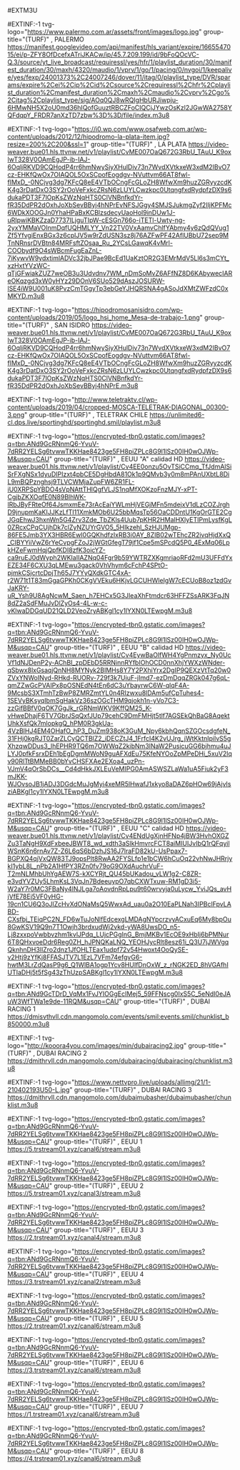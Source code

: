 #EXTM3U


#EXTINF:-1 tvg-logo="https://www.palermo.com.ar/assets/front/images/logo.jpg" group-title="(TURF)" , PALERMO
https://manifest.googlevideo.com/api/manifest/hls_variant/expire/1665547015/ei/p-ZFY8OfDcefxATriJKACw/ip/45.7.209.199/id/9bFoQOcVC-Q.3/source/yt_live_broadcast/requiressl/yes/hfr/1/playlist_duration/30/manifest_duration/30/maxh/4320/maudio/1/vprv/1/go/1/pacing/0/nvgoi/1/keepalive/yes/fexp/24001373%2C24007246/dover/11/itag/0/playlist_type/DVR/sparams/expire%2Cei%2Cip%2Cid%2Csource%2Crequiressl%2Chfr%2Cplaylist_duration%2Cmanifest_duration%2Cmaxh%2Cmaudio%2Cvprv%2Cgo%2Citag%2Cplaylist_type/sig/AOq0QJ8wRQIgHbURJiwpju-6HMwNH5X2oU0md36hIQofGuuztRBCZFoCIQCjJYwzOsKzl2JGwWA2758YQFdqpY_FRDR7anXzTD7zbw%3D%3D/file/index.m3u8




#EXTINF:-1 tvg-logo="https://i0.wp.com/www.osafweb.com.ar/wp-content/uploads/2012/12/hipodromo-la-plata-item.jpg?resize=200%2C200&ssl=1" group-title="(TURF)" , LA PLATA
https://video-weaver.bue01.hls.ttvnw.net/v1/playlist/CvME007OaQ672G3RbU_TAuU_K9oxlwT328V0OAmEgJP-ib-IAJ-6OqljRKVD9CQHodP4rr6hmNwySiyXHulDiv73n7WvdXVtkxeW3xdM2IBvO7cz-EHKfQwOx7OIAQOL5OxSCpofEogdgv-NVuttvm66AT8fwl-fIMxD_-0NCjvg3dg7KFcQ8eE4VTbOCngFcGLoZH8WfwXm9huzZGRyyzcdKK4g3rDatDxO3SY2rOoVeFxkcZRsN6zLUYLCwzkpc0UtqngfxdRydpfzDX9s6dukaPDT3F7lOpKsZWzNqHTS0ClVNBnfkdYr-fR35DdPR2dOxhJoXbSevBByj4hNPrEvNFSJGgy4SMJSJukmgZyf2IljKPFMc6WDkXOOGJn0YhaHPaBxKCBlzsdecyUaoHol9inDUw1J-uRIpwiKBKZzaD7737ILjguTIpW-cESGn766o-iTETl-Uwty-ng-2yxYMMaVOInmDqfUQHMLYY_Vn22TV0VxAamvChlfYAbmy4y6zQdQVug1Zf5YfvgiEnxBGx3z6cplJV5w9rZdUSN3sz8j76AZFwPF42AflUBbU72sep9MTnNRnsrDVBtn84MRFsftZOsaa_Ru_2YCsLGawqK4vMrl-COObydf9O4sWBcmFugEaZnL-7iKywvW9ydxtimlADVc32jbJPae9BcEd1UaKztOR2G3EMrMdV5Ll6s3mCYt_xzHxtYVzWC-qTjGFwiakZUZ7weOB3u3Udvdnv7WM_nDmSoMvZ6AFfNZ8D6KAbywecIAReOKqzgd3xW0yHYz29DOnV6SUo529dAszJOSURW-lSE4iW9U001uK8PvzCmTGgyTp3ebGeYJHQRSNA4gASoJdXMtZWFzdC0xMKYD.m3u8


#EXTINF:-1 tvg-logo="https://hipodromosanisidro.com/wp-content/uploads/2019/05/logo_hsi_home_Mesa-de-trabajo-1.png" group-title="(TURF)" , SAN ISIDRO
https://video-weaver.bue01.hls.ttvnw.net/v1/playlist/CvME007OaQ672G3RbU_TAuU_K9oxlwT328V0OAmEgJP-ib-IAJ-6OqljRKVD9CQHodP4rr6hmNwySiyXHulDiv73n7WvdXVtkxeW3xdM2IBvO7cz-EHKfQwOx7OIAQOL5OxSCpofEogdgv-NVuttvm66AT8fwl-fIMxD_-0NCjvg3dg7KFcQ8eE4VTbOCngFcGLoZH8WfwXm9huzZGRyyzcdKK4g3rDatDxO3SY2rOoVeFxkcZRsN6zLUYLCwzkpc0UtqngfxdRydpfzDX9s6dukaPDT3F7lOpKsZWzNqHTS0ClVNBnfkdYr-fR35DdPR2dOxhJoXbSevBByj4hNPrE.m3u8



#EXTINF:-1 tvg-logo="http://www.teletraktv.cl/wp-content/uploads/2019/04/cropped-MOSCA-TELETRAK-DIAGONAL_00300-3.png" group-title="(TURF)" , TELETRAK CHILE
https://unlimited6-cl.dps.live/sportinghd/sportinghd.smil/playlist.m3u8

#EXTINF:-1 tvg-logo="https://encrypted-tbn0.gstatic.com/images?q=tbn:ANd9GcRNnmQ6-YvuV-7dRR2YELSg6tvwwTKKHae8423ge5FH8piZPLc8G9l1lSz00IH0wOJWp-M&usqp=CAU" group-title="(TURF)" , EEUU "A" calidad HD
https://video-weaver.bue01.hls.ttvnw.net/v1/playlist/Cv4EE0onzu5OvTSiCCmq_TfJdmAlSiSrFXgNSx1dyuDIPIzxt4pbCE5DgHbdA81Ok1p9QMvb3y0m8mPAnUXbtL8DiL9mBQPznghsj9TLVCWMjaZupFW6ZR1FL-iU0XRPSpYBDO4sVpNAttTHlQgfVLJS1nqMfXOKzoFnzMJY-xPT-CgjbZKXOqfE0N89BlhWK-lRbJByFRteOf64JsmxmEe73rAcEaiYWLmHjVEGjMFn5mdejxV1dLzCOZJrghD9jnupmKaKIJJKzLfTI11XmkMOb6U25bbMqsTp56OaCDDntU1KgOrGTE2CgJGqEhwJ3hxnWn5G4Zrv3Zde_TbZKls4Uub7pKHR2HMalHXlyETIPmLysfKgL0ZRcxCPqCUjhDk7clZyNZUYrGVO5_5HIkzehl_SzHJUMgp-86FE5Jmb3YX3HBR6EwI0GQKhdfzIxRB3i0AY_8ZIB02wTEhcZR2ivqHjdXxQ_CIBYYiiVwZ6rYeCvpgFZoJ2jWGtGfegT79jf1Cpe5mSPcdQ5P0_4ExMq06LpkHZeFwmHqjQpfKDI8zfK3oicYZ-ca9ruEJ0dWyph2WKIaIIAZNq04Fgr9b59YWTRZXKgmriaoRFd2mU3UFFdYxEZE34F6CXU3qLMEwu3gack0VhVhym6cFchP4SPtO-pjmkCSjcrtcDpjTh65J7YYyQXdkGTC4xA-r2W71t1T83mGgaGPKh0CKgVVEku6HKjvLGCUHWleIgW7cECUoB8oz1zdGvJaKRY-uR_Ysh9U8AgNcwM_Saen_h7EHCx5G3JIeaXhFtmdcr63HFFZSsARK3FqJN8dZ2aSdFMuJvDlZyOs4-4L-w-c-vKlwaDDGqUD21QLD2VeoZryABKgl1cy1lYXN0LTEwpgM.m3u8

#EXTINF:-1 tvg-logo="https://encrypted-tbn0.gstatic.com/images?q=tbn:ANd9GcRNnmQ6-YvuV-7dRR2YELSg6tvwwTKKHae8423ge5FH8piZPLc8G9l1lSz00IH0wOJWp-M&usqp=CAU" group-title="(TURF)" , EEUU "B" calidad HD
https://video-weaver.bue01.hls.ttvnw.net/v1/playlist/Cv4EywBaOlfWH4YgPnmzyx_Ny0UcVf1dNJDenP2y-AChBI_zpDEbD5RRNinnRYfbIOhOCD0nnXhjYWXzWNder-qSbwx8lxGsaqjQnNH8MYNyk2BlMHs8Y7Y2PXhiYrx2DgIP9QEXzVtTq20w0ZVxYNWoINyd-RHkd-RUORv-729f3k7UiuF-jImd7-ezDmDqqZRGk047g6qL-qmZZwGcPVAIPx8pOSNEdN4tEn6dC3uYbayrwC6W-qlqF4A-9McsbS3XTmhTzBwP8ZMRZmtYL0n4RIzwxu8lDAm5ufCpTuhes4-1SEVyBKsyqIbmSgHakVz36szOGcTHM9qjokh1n-yVo7C3-zzGifBBfV0qOK7GgJk_rGRNmWKV9KffQM25_K-vHweDhajF6TV7GbrJSqQxfJUp79cehC9DmFMHjt5tlf7AGSEkQhBaG8AqektUhkXsfQk7mlopkgQ_hPM0R3gkUa-4VzBlHJ4EM4OHafO_hP3_DuZm938oK3GuM_Npy6kbhQqnSZGOcsdgfeN_31FHj0kgRJT0ZarZLCyQCTBlZ2_iDECZtJ4_1FrfcI4K2vUJrg_jWtKktnIpilvS5gXhzqwDDus3_lhEPHR9TQ6m7OWWqZ2kibNm3INaW2PusicuGG6bjhmu4uJLYJ0pfkFsrxDEh1bEgDgmMWoN9guAFXdEu75KfeNYOoZpMPeDHi_5xuV2lqv90RlTtBMMeBB0bYvCHSFXAe2EXoa4_uzPn-VJmV4qOrSbDCs__Cd4dHkkJXLEuVeMIPG0AmASWSZLaWa1uA5Fiuk2yF3mJKK-WJOvsoJB1jADJ3DGdcMuJgMyi4xeMR5lHwafJ1xkyo8aDAZ6pHOw69jAjvIsziABKgl1cy1lYXN0LTEwpgM.m3u8

#EXTINF:-1 tvg-logo="https://encrypted-tbn0.gstatic.com/images?q=tbn:ANd9GcRNnmQ6-YvuV-7dRR2YELSg6tvwwTKKHae8423ge5FH8piZPLc8G9l1lSz00IH0wOJWp-M&usqp=CAU" group-title="(TURF)" , EEUU "C" calidad HD
https://video-weaver.bue01.hls.ttvnw.net/v1/playlist/Cv4ENdUgXjnHFNp4jBW3HvhOXGZZu3TaNgH9XdFxbeeJBWT8_wd_xdth3aSlkHmvrcFCT8aiMIUIJvIbQ1rQFqyilWSnK6n6rnAv7Z-Z6L6qS6bDzhJS16J7lraFD82kU-UsPpax7-BGPXQ4qjVxQW83TJ9opsPlt8RwAA2FYSLfp1e1bCW6hCuOq22vhNwJHRrjykI1ybL8L_nPb2A1HfPY3RZn0fv79oG9OXdAuchrVuF-T2mNLMhbUhYgAEW7S-kXCYRjt_QU45bUKadou_vLW1g2-C8ZR-e3vdYVZUy5LhmKsL3VqJn7BdeeuypO7qbCXWTxuw-RM1gD3i5-W2aY7r0MC3FBaNy4lNJLga7oAovdnRpLpu9t60wrvyja0uLycw_YviJQs_avHjVfE78Ej5VF0yHG-19cn1CU6Q3oJlZcHvXdONaMsQ5WwxAd_uau0a2O10EaPLNah3IPBclFpvLABD-CXsfbj_TEiqPC2N_FD6wTuJoNlfEdcexgLMDAgNYpcrzvyACxuEq6My8bpOu8GwKSV19Q9n7T1Owjh3brdxudWj2vkd-yWA8UwsDO_n5-Lj8zxxpoVwbbvzhm1kvlJPdq_LUjcPGgInG_BmjMKBv1EcOE9xHbIj6bPMNur6T8QHxvoeDdr6Reg0ZH_hJPNQKaLNQ_YEOHJycRlt8esz61i_Q3U7jJWVgqQknhnDH3lIZro2dnz1JfOHLTEax1udpf72v54Hwoxt4OoQySE-v2Htj9zYfKj8FFASJTV7L1EzL7VFm74efgvG6-hwtM3LrZdQasP9g6_Q1WlBA1ogp1Ycv8HUIfDnOxW_z_rNGK2ED_8hVGAfhIUTIaDHj5t5fSg43zThUzpSABKgl1cy1lYXN0LTEwpgM.m3u8


#EXTINF:-1 tvg-logo="https://encrypted-tbn0.gstatic.com/images?q=tbn:ANd9GcTDrD_VqMx1FvJYIOGgEcIMej5_59FFNscg0IxS5C_5eNdI0eJAuW3WfTWa1e9de-11RQM&usqp=CAU" group-title="(TURF)" , DUBAI RACING 1
https://dmisvthvll.cdn.mangomolo.com/events/smil:events.smil/chunklist_b850000.m3u8

#EXTINF:-1 tvg-logo="http://kooora4you.com/images/min/dubairacing2.jpg" group-title="(TURF)" , DUBAI RACING 2
https://dmithrvll.cdn.mangomolo.com/dubairacing/dubairacing/chunklist.m3u8

#EXTINF:-1 tvg-logo="https://www.nettvpro.live/uploads/allimg/21/1-210402193U50-L.jpg" group-title="(TURF)" , DUBAI RACING 3
https://dmithrvll.cdn.mangomolo.com/dubaimubasher/dubaimubasher/chunklist.m3u8


#EXTINF:-1 tvg-logo="https://encrypted-tbn0.gstatic.com/images?q=tbn:ANd9GcRNnmQ6-YvuV-7dRR2YELSg6tvwwTKKHae8423ge5FH8piZPLc8G9l1lSz00IH0wOJWp-M&usqp=CAU" group-title="(TURF)" , EEUU 1
https://5.trstream01.xyz/canal6/stream.m3u8


#EXTINF:-1 tvg-logo="https://encrypted-tbn0.gstatic.com/images?q=tbn:ANd9GcRNnmQ6-YvuV-7dRR2YELSg6tvwwTKKHae8423ge5FH8piZPLc8G9l1lSz00IH0wOJWp-M&usqp=CAU" group-title="(TURF)" , EEUU 2
https://5.trstream01.xyz/canal3/stream.m3u8

#EXTINF:-1 tvg-logo="https://encrypted-tbn0.gstatic.com/images?q=tbn:ANd9GcRNnmQ6-YvuV-7dRR2YELSg6tvwwTKKHae8423ge5FH8piZPLc8G9l1lSz00IH0wOJWp-M&usqp=CAU" group-title="(TURF)" , EEUU 3
https://2.trstream01.xyz/canal4/stream.m3u8

#EXTINF:-1 tvg-logo="https://encrypted-tbn0.gstatic.com/images?q=tbn:ANd9GcRNnmQ6-YvuV-7dRR2YELSg6tvwwTKKHae8423ge5FH8piZPLc8G9l1lSz00IH0wOJWp-M&usqp=CAU" group-title="(TURF)" , EEUU 4
https://3.trstream01.xyz/canal2/stream.m3u8

#EXTINF:-1 tvg-logo="https://encrypted-tbn0.gstatic.com/images?q=tbn:ANd9GcRNnmQ6-YvuV-7dRR2YELSg6tvwwTKKHae8423ge5FH8piZPLc8G9l1lSz00IH0wOJWp-M&usqp=CAU" group-title="(TURF)" , EEUU 5
https://2.trstream01.xyz/canal6/stream.m3u8


#EXTINF:-1 tvg-logo="https://encrypted-tbn0.gstatic.com/images?q=tbn:ANd9GcRNnmQ6-YvuV-7dRR2YELSg6tvwwTKKHae8423ge5FH8piZPLc8G9l1lSz00IH0wOJWp-M&usqp=CAU" group-title="(TURF)" , EEUU 6
https://3.trstream01.xyz/canal6/stream.m3u8


#EXTINF:-1 tvg-logo="https://encrypted-tbn0.gstatic.com/images?q=tbn:ANd9GcRNnmQ6-YvuV-7dRR2YELSg6tvwwTKKHae8423ge5FH8piZPLc8G9l1lSz00IH0wOJWp-M&usqp=CAU" group-title="(TURF)" , EEUU 7
https://1.trstream01.xyz/canal6/stream.m3u8


#EXTINF:-1 tvg-logo="https://encrypted-tbn0.gstatic.com/images?q=tbn:ANd9GcRNnmQ6-YvuV-7dRR2YELSg6tvwwTKKHae8423ge5FH8piZPLc8G9l1lSz00IH0wOJWp-M&usqp=CAU" group-title="(TURF)" , EEUU 8
https://4.trstream01.xyz/canal6/stream.m3u8





